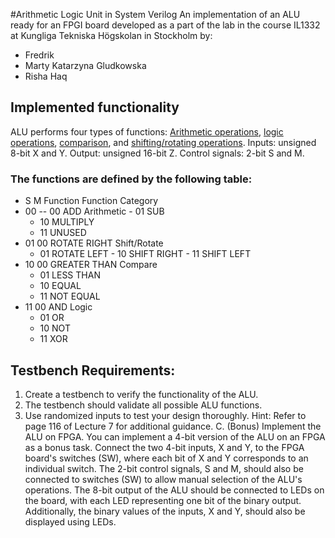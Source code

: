 #Arithmetic Logic Unit in System Verilog
An implementation of an ALU ready for an FPGI board developed as a part of the lab in the course IL1332 at Kungliga Tekniska Högskolan in Stockholm by:
- Fredrik
- Marty Katarzyna Gludkowska
- Risha Haq

## Implemented functionality
ALU performs four types of functions: [Arithmetic operations](), [logic operations](), [comparison](), and [shifting/rotating operations]().
Inputs: unsigned 8-bit X and Y. 
Output: unsigned 16-bit Z. 
Control signals: 2-bit S and M.

### The functions are defined by the following table:
  - S     M      Function        Function Category
  - 00
  -- 00     ADD             Arithmetic
        - 01     SUB
       -  10     MULTIPLY
       - 11     UNUSED
- 01      00     ROTATE RIGHT    Shift/Rotate
     -   01     ROTATE LEFT
      -  10     SHIFT RIGHT
      -  11     SHIFT LEFT
- 10      00     GREATER THAN    Compare
     -   01     LESS THAN
     -   10     EQUAL
    -    11     NOT EQUAL
- 11      00     AND            Logic
     -   01     OR
     -   10     NOT
    -    11     XOR

## Testbench Requirements:
1. Create a testbench to verify the functionality of the ALU.
2. The testbench should validate all possible ALU functions.
3. Use randomized inputs to test your design thoroughly.
Hint: Refer to page 116 of Lecture 7 for additional guidance.
C. (Bonus) Implement the ALU on FPGA.
You can implement a 4-bit version of the ALU on an FPGA as a bonus task. Connect the
two 4-bit inputs, X and Y, to the FPGA board's switches (SW), where each bit of X and
Y corresponds to an individual switch. The 2-bit control signals, S and M, should also be
connected to switches (SW) to allow manual selection of the ALU's operations. The 8-bit
output of the ALU should be connected to LEDs on the board, with each LED
representing one bit of the binary output. Additionally, the binary values of the inputs, X
and Y, should also be displayed using LEDs.
